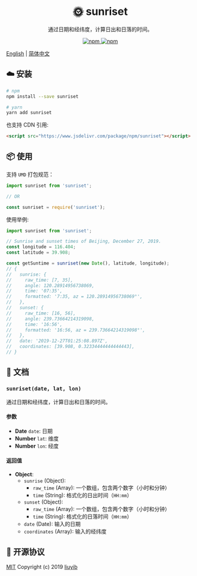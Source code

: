 <h1 align="center">🌞 sunriset</h1>

<p align="center">通过日期和经纬度，计算日出和日落的时间。</p>

<p align="center">
  <a href="https://www.npmjs.com/package/sunriset" target="_blank" rel="noopener noreferrer">
    <img alt="npm" src="https://img.shields.io/npm/v/sunriset.svg?style=flat-square">
  </a>
  <a href="https://www.npmjs.com/package/sunriset" target="_blank" rel="noopener noreferrer">
    <img alt="npm" src="https://img.shields.io/npm/dt/sunriset.svg?style=flat-square">
  </a>
</p>

[English](https://github.com/liuyib/sunriset/blob/master/README.md) | [简体中文](https://github.com/liuyib/sunriset/blob/master/README-zh-Hans.md)

## :cloud: 安装

```bash
# npm
npm install --save sunriset

# yarn
yarn add sunriset
```

也支持 CDN 引用:

```html
<script src="https://www.jsdelivr.com/package/npm/sunriset"></script>
```

## :package: 使用

支持 `UMD` 打包规范：

```js
import sunriset from 'sunriset';

// OR

const sunriset = require('sunriset');
```

使用举例:

```js
import sunriset from 'sunriset';

// Sunrise and sunset times of Beijing, December 27, 2019.
const longitude = 116.404;
const latitude = 39.908;

const getSuntime = sunriset(new Date(), latitude, longitude);
// {
//   sunrise: {
//     raw_time: [7, 35],
//     angle: 120.28914956738069,
//     time: '07:35',
//     formatted: '7:35, az = 120.28914956738069°',
//   },
//   sunset: {
//     raw_time: [16, 56],
//     angle: 239.73664214319098,
//     time: '16:56',
//     formatted: '16:56, az = 239.73664214319098°',
//   },
//   date: '2019-12-27T01:25:08.897Z',
//   coordinates: [39.908, 0.32334444444444443],
// }
```

## :memo: 文档

### `sunriset(date, lat, lon)`

通过日期和经纬度，计算日出和日落的时间。

#### 参数

- **Date** `date`: 日期
- **Number** `lat`: 维度
- **Number** `lon`: 经度

#### 返回值

- **Object**:
  - `sunrise` (Object):
    - `raw_time` (Array): 一个数组，包含两个数字（小时和分钟）
    - `time` (String): 格式化的日出时间（`HH:mm`）
  - `sunset` (Object):
    - `raw_time` (Array): 一个数组，包含两个数字（小时和分钟）
    - `time` (String): 格式化的日落时间（`HH:mm`）
  - `date` (Date): 输入的日期
  - `coordinates` (Array): 输入的经纬度

## :handshake: 开源协议

[MIT](https://github.com/liuyib/sunriset/blob/master/LICENSE) Copyright (c) 2019 [liuyib](https://github.com/liuyib/)
